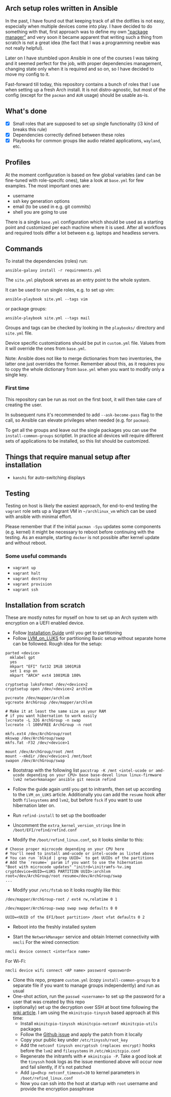 ## Arch setup roles written in Ansible

In the past, I have found out that keeping track of all the dotfiles is not easy, especially when multiple devices come into play.
I have decided to do something with that, first approach was to define my own ["package manager"](https://github.com/dezeroku/i3_config) and
very soon it became apparent that writing such a thing from scratch is not a great idea
(the fact that I was a programming newbie was not really helpful).

Later on I have stumbled upon Ansible in one of the courses I was taking and it seemed perfect for the job, with proper dependencies management,
changing state only when it is required and so on, so I have decided to move my config to it.

Fast-forward till today, this repository contains a bunch of roles that I use when setting up a fresh Arch install.
It is not distro-agnostic, but most of the config (except for the `pacman` and `AUR` usage) should be usable as-is.

## What's done

- [x] Small roles that are supposed to set up single functionality (i3 kind of breaks this rule)
- [x] Dependencies correctly defined between these roles
- [x] Playbooks for common groups like audio related applications, `wayland`, etc.

## Profiles

At the moment configuration is based on few global variables (and can be fine-tuned with role-specifc ones), take a look at `base.yml` for few examples.
The most important ones are:

- username
- ssh key generation options
- email (to be used in e.g. git commits)
- shell you are going to use

There is a single `base.yml` configuration which should be used as a starting point and customized per each machine where it is used.
After all workflows and required tools differ a lot between e.g. laptops and headless servers.

## Commands

To install the dependencies (roles) run:

```
ansible-galaxy install -r requirements.yml
```

The `site.yml` playbook serves as an entry point to the whole system.

It can be used to run single roles, e.g. to set up vim:

```
ansible-playbook site.yml --tags vim
```

or package groups:

```
ansible-playbook site.yml --tags mail
```

Groups and tags can be checked by looking in the `playbooks/` directory and `site.yml` file.

Device specific customizations should be put in `custom.yml` file.
Values from it will override the ones from `base.yml`.

Note: Ansible does not like to merge dictionaries from two inventories, the latter one just overrides the former.
Remember about this, as it requires you to copy the whole dictionary from `base.yml` when you want to modify only a single key.

### First time

This repository can be run as root on the first boot, it will then take care of creating the user.

In subsequent runs it's recommended to add `--ask-become-pass` flag to the call, so Ansible can elevate privileges when needed (e.g. for `pacman`).

To get all the groups and leave out the single packages you can use the `install-common-groups` scriptlet.
In practice all devices will require different sets of applications to be installed, so this list should be customized.

## Things that require manual setup after installation

- `kanshi` for auto-switching displays

## Testing

Testing on host is likely the easiest approach, for end-to-end testing the `vagrant` role sets up a Vagrant VM in `~/archlinux_vm` which can be used with ansible with minimal effort.

Please remember that if the initial `pacman -Syu` updates some components (e.g. kernel) it might be necessary to reboot before continuing with the testing.
As an example, starting `docker` is not possible after kernel update and without reboot.

### Some useful commands

- `vagrant up`
- `vagrant halt`
- `vagrant destroy`
- `vagrant provision`
- `vagrant ssh`

## Installation from scratch

These are mostly notes for myself on how to set up an Arch system with encryption on a UEFI enabled device.

- Follow [Installation Guide](https://wiki.archlinux.org/title/installation_guide) until you get to partitioning
- Follow [LVM_on_LUKS](https://wiki.archlinux.org/title/dm-crypt/Encrypting_an_entire_system#LVM_on_LUKS) for partitioning
  Basic setup without separate home can be followed. Rough idea for the setup:

```
parted <device>
  mklabel gpt
  yes
  mkpart "EFI" fat32 1MiB 1001MiB
  set 1 esp on
  mkpart "ARCH" ext4 1001MiB 100%

cryptsetup luksFormat /dev/<device>2
cryptsetup open /dev/<device>2 archlvm

pvcreate /dev/mapper/archlvm
vgcreate ArchGroup /dev/mapper/archlvm

# Make it at least the same size as your RAM
# if you want hibernation to work easily
lvcreate -L 32G ArchGroup -n swap
lvcreate -l 100%FREE ArchGroup -n root

mkfs.ext4 /dev/ArchGroup/root
mkswap /dev/ArchGroup/swap
mkfs.fat -F32 /dev/<device>1

mount /dev/ArchGroup/root /mnt
mount --mkdir /dev/<device>1 /mnt/boot
swapon /dev/ArchGroup/swap
```

- Bootstrap with the following list `pacstrap -K /mnt <intel-ucode or amd-ucode depending on your CPU> base base-devel linux linux-firmware lvm2 networkmanager ansible git neovim refind`

- Follow the guide again until you get to initramfs, then set up according to the `LVM_on_LUKS` article. Additionally you can add the `resume` hook after both `filesystems` and `lvm2`, but before `fsck` if you want to use hibernation later on.

- Run `refind-install` to set up the bootloader
- Uncomment the `extra_kernel_version_strings` line in `/boot/EFI/refind/refind.conf`

- Modify the `/boot/refind_linux.conf`, so it looks similar to this:

```
# Choose proper microcode depending on your CPU here
# You'll need to install amd-ucode or intel-ucode as listed above
# You can run `blkid | grep UUID=` to get UUIDs of the partitions
# Add the `resume=` param if you want to use the hibernation
"Boot with microcode updates" "initrd=\initramfs-%v.img cryptdevice=UUID=<LUKS PARTITION UUID>:archlvm root=/dev/ArchGroup/root resume=/dev/ArchGroup/swap
...
```

- Modify your `/etc/fstab` so it looks roughly like this:

```
/dev/mapper/ArchGroup-root / ext4 rw,relatime 0 1

/dev/mapper/ArchGroup-swap swap swap defaults 0 0

UUID=<UUID of the EFI/boot partition> /boot vfat defaults 0 2
```

- Reboot into the freshly installed system

- Start the `NetworkManager` service and obtain Internet connectivity with `nmcli`
  For the wired connection:

```
nmcli device connect <interface name>
```

For Wi-Fi:

```
nmcli device wifi connect <AP name> password <password>
```

- Clone this repo, prepare `custom.yml` (copy `install-common-groups` to a separate file if you want to manage groups independently) and run as usual
- One-shot action, run the `passwd <username>` to set up the password for a user that was created by this repo
- (optionally) set up the decryption over SSH at boot time following the [wiki article](https://wiki.archlinux.org/title/Dm-crypt/Specialties).
  I am using the `mkinitcpio-tinyssh` based approach at this time:
  - Install `mkinitcpio-tinyssh mkinitcpio-netconf mkinitcpio-utils` packages
  - Follow the [Github issue](https://github.com/grazzolini/mkinitcpio-tinyssh/issues/10) and apply the patch from it locally
  - Copy your public key under `/etc/tinyssh/root_key`
  - Add the `netconf tinyssh encryptssh (replaces encrypt)` hooks before the `lvm2` and `filesystems` in `/etc/mkinitcpio.conf`
  - Regenerate the initramfs with `# mkinitcpio -P`. Take a good look at the `tinyssh` hook logs as the issue mentioned above will occur now and fail silently, if it's not patched
  - Add `ip=dhcp netconf_timeout=30` to kernel parameters in `/boot/refind_linux.conf`
  - Now you can ssh into the host at startup with `root` username and provide the encryption passphrase
